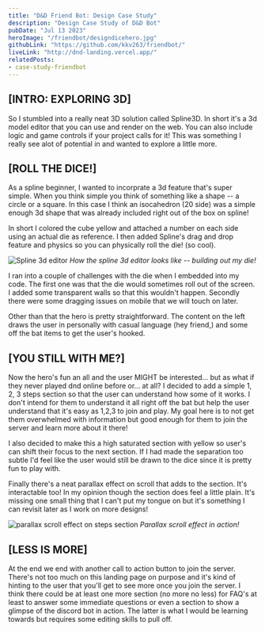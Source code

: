 ```yaml
---
title: "D&D Friend Bot: Design Case Study"
description: "Design Case Study of D&D Bot"
pubDate: "Jul 13 2023"
heroImage: "/friendbot/designdicehero.jpg"
githubLink: "https://github.com/kkv263/friendbot/"
liveLink: "http://dnd-landing.vercel.app/"
relatedPosts:
- case-study-friendbot 
---
```



## [INTRO: EXPLORING 3D]
So I stumbled into a really neat 3D solution called Spline3D. In short it's a 3d model editor that you can use and render on the web. You can also include logic and game controls if your project calls for it! This was something I really see alot of potential in and wanted to explore a little more.

## [ROLL THE DICE!]
As a spline beginner, I wanted to incorprate a 3d feature that's super simple. When you think simple you think of something like a shape -- a circle or a square. In this case I think an isocahedron (20 side) was a simple enough 3d shape that was already included right out of the box on spline!

In short I colored the cube yellow and attached a number on each side using an actual die as reference. I then added Spline's drag and drop feature and physics so you can physically roll the die! (so cool).

![Spline 3d editor](/friendbot/spline.jpeg)
*How the spline 3d editor looks like -- building out my die!*

I ran into a couple of challenges with the die when I embedded into my code. The first one was that the die would sometimes roll out of the screen. I added some transparent walls so that this wouldn't happen. Secondly there were some dragging issues on mobile that we will touch on later. 

Other than that the hero is pretty straightforward. The content on the left draws the user in personally with casual language (hey friend,) and some off the bat items to get the user's hooked.

## [YOU STILL WITH ME?]
Now the hero's fun an all and the user MIGHT be interested... but as what if they never played dnd online before or... at all? I decided to add a simple 1, 2, 3 steps section so that the user can understand how some of it works. I don't intend for them to understand it all right off the bat but help the user understand that it's easy as 1,2,3 to join and play. My goal here is to not get them overwhelmed with information but good enough for them to join the server and learn more about it there!

I also decided to make this a high saturated section with yellow so user's can shift their focus to the next section. If I had made the separation too subtle I'd feel like the user would still be drawn to the dice since it is pretty fun to play with. 

Finally there's a neat parallax effect on scroll that adds to the section. It's interactable too! In my opinion though the section does feel a little plain. It's missing one small thing that I can't put my tongue on but it's something I can revisit later as I work on more designs!

![parallax scroll effect on steps section](/friendbot/steps.gif)
*Parallax scroll effect in action!*

## [LESS IS MORE]
At the end we end with another call to action button to join the server. There's not too much on this landing page on purpose and it's kind of hinting to the user that you'll get to see more once you join the server. I think there could be at least one more section (no more no less) for FAQ's at least to answer some immediate questions or even a section to show a glimpse of the discord bot in action. The latter is what I would be learning towards but requires some editing skills to pull off.